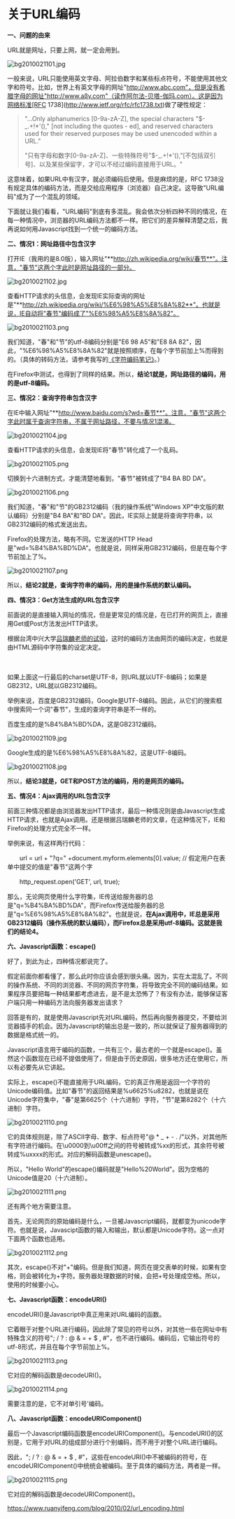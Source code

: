 # 关于URL编码

**一、问题的由来**

URL就是网址，只要上网，就一定会用到。

![bg2010021101.jpg](http://www.ruanyifeng.com/blog/upload/2010/02/bg2010021101.jpg)

一般来说，URL只能使用英文字母、阿拉伯数字和某些标点符号，不能使用其他文字和符号。比如，世界上有英文字母的网址"http://www.abc.com"，但是没有希腊字母的网址"http://www.aβγ.com"（读作阿尔法-贝塔-伽玛.com）。这是因为网络标准[RFC 1738](http://www.ietf.org/rfc/rfc1738.txt)做了硬性规定：

> "...Only alphanumerics [0-9a-zA-Z], the special characters  "$-_.+!*'()," [not including the quotes - ed], and reserved characters  used for their reserved purposes may be used unencoded within a URL."
>
> "只有字母和数字[0-9a-zA-Z]、一些特殊符号"$-_.+!*'(),"[不包括双引号]、以及某些保留字，才可以不经过编码直接用于URL。"

这意味着，如果URL中有汉字，就必须编码后使用。但是麻烦的是，RFC 1738没有规定具体的编码方法，而是交给应用程序（浏览器）自己决定。这导致"URL编码"成为了一个混乱的领域。

下面就让我们看看，"URL编码"到底有多混乱。我会依次分析四种不同的情况，在每一种情况中，浏览器的URL编码方法都不一样。把它们的差异解释清楚之后，我再说如何用Javascript找到一个统一的编码方法。

**二、情况1：网址路径中包含汉字**

打开IE（我用的是8.0版），输入网址"**http://zh.wikipedia.org/wiki/春节**"。注意，"春节"这两个字此时是网址路径的一部分。

![bg2010021102.jpg](http://www.ruanyifeng.com/blog/upload/2010/02/bg2010021102.jpg)

查看HTTP请求的头信息，会发现IE实际查询的网址是"**http://zh.wikipedia.org/wiki/%E6%98%A5%E8%8A%82**"。也就是说，IE自动将"春节"编码成了"%E6%98%A5%E8%8A%82"。

![bg2010021103.png](http://www.ruanyifeng.com/blog/upload/2010/02/bg2010021103.png)

我们知道，"春"和"节"的utf-8编码分别是"E6 98 A5"和"E8 8A 82"，因此，"%E6%98%A5%E8%8A%82"就是按照顺序，在每个字节前加上%而得到的。（具体的转码方法，请参考我写的[《字符编码笔记》](http://www.ruanyifeng.com/blog/2007/10/ascii_unicode_and_utf-8.html)。）

在Firefox中测试，也得到了同样的结果。所以，**结论1就是，网址路径的编码，用的是utf-8编码。**

**三、情况2：查询字符串包含汉字**

在IE中输入网址"**http://www.baidu.com/s?wd=春节**"。注意，"春节"这两个字此时属于查询字符串，不属于网址路径，不要与情况1混淆。

![bg2010021104.jpg](http://www.ruanyifeng.com/blog/upload/2010/02/bg2010021104.jpg)

查看HTTP请求的头信息，会发现IE将"春节"转化成了一个乱码。

![bg2010021105.png](http://www.ruanyifeng.com/blog/upload/2010/02/bg2010021105.png)

切换到十六进制方式，才能清楚地看到，"春节"被转成了"B4 BA BD DA"。

![bg2010021106.png](http://www.ruanyifeng.com/blog/upload/2010/02/bg2010021106.png)

我们知道，"春"和"节"的GB2312编码（我的操作系统"Windows XP"中文版的默认编码）分别是"B4 BA"和"BD DA"。因此，IE实际上就是将查询字符串，以GB2312编码的格式发送出去。

Firefox的处理方法，略有不同。它发送的HTTP Head是"wd=%B4%BA%BD%DA"。也就是说，同样采用GB2312编码，但是在每个字节前加上了%。

![bg2010021107.png](http://www.ruanyifeng.com/blog/upload/2010/02/bg2010021107.png)

所以，**结论2就是，查询字符串的编码，用的是操作系统的默认编码。**

**四、情况3：Get方法生成的URL包含汉字**

前面说的是直接输入网址的情况，但是更常见的情况是，在已打开的网页上，直接用Get或Post方法发出HTTP请求。

根据台湾中兴大学[吕瑞麟老师的试验](http://web.nchu.edu.tw/~jlu/classes/xml/ajax/urlencoding.shtml)，这时的编码方法由网页的编码决定，也就是由HTML源码中字符集的设定决定。

　　<meta http-equiv="Content-Type" content="text/html;charset=xxxx">

如果上面这一行最后的charset是UTF-8，则URL就以UTF-8编码；如果是GB2312，URL就以GB2312编码。

举例来说，百度是GB2312编码，Google是UTF-8编码。因此，从它们的搜索框中搜索同一个词"春节"，生成的查询字符串是不一样的。

百度生成的是%B4%BA%BD%DA，这是GB2312编码。

![bg2010021109.jpg](http://www.ruanyifeng.com/blog/upload/2010/02/bg2010021109.jpg)

Google生成的是%E6%98%A5%E8%8A%82，这是UTF-8编码。

![bg2010021108.jpg](http://www.ruanyifeng.com/blog/upload/2010/02/bg2010021108.jpg)

所以，**结论3就是，GET和POST方法的编码，用的是网页的编码。**

**五、情况4：Ajax调用的URL包含汉字**

前面三种情况都是由浏览器发出HTTP请求，最后一种情况则是由Javascript生成HTTP请求，也就是Ajax调用。还是根据吕瑞麟老师的文章，在这种情况下，IE和Firefox的处理方式完全不一样。

举例来说，有这样两行代码：

　　url = url + "?q=" +document.myform.elements[0].value; // 假定用户在表单中提交的值是"春节"这两个字

　　http_request.open('GET', url, true);

那么，无论网页使用什么字符集，IE传送给服务器的总是"q=%B4%BA%BD%DA"，而Firefox传送给服务器的总是"q=%E6%98%A5%E8%8A%82"。也就是说，**在Ajax调用中，IE总是采用GB2312编码（操作系统的默认编码），而Firefox总是采用utf-8编码。这就是我们的结论4。**

**六、Javascript函数：escape()**

好了，到此为止，四种情况都说完了。

假定前面你都看懂了，那么此时你应该会感到很头痛。因为，实在太混乱了。不同的操作系统、不同的浏览器、不同的网页字符集，将导致完全不同的编码结果。如果程序员要把每一种结果都考虑进去，是不是太恐怖了？有没有办法，能够保证客户端只用一种编码方法向服务器发出请求？

回答是有的，就是使用Javascript先对URL编码，然后再向服务器提交，不要给浏览器插手的机会。因为Javascript的输出总是一致的，所以就保证了服务器得到的数据是格式统一的。

Javascript语言用于编码的函数，一共有三个，最古老的一个就是escape()。虽然这个函数现在已经不提倡使用了，但是由于历史原因，很多地方还在使用它，所以有必要先从它讲起。

实际上，escape()不能直接用于URL编码，它的真正作用是返回一个字符的Unicode编码值。比如"春节"的返回结果是%u6625%u8282，也就是说在Unicode字符集中，"春"是第6625个（十六进制）字符，"节"是第8282个（十六进制）字符。

![bg2010021110.png](http://www.ruanyifeng.com/blog/upload/2010/02/bg2010021110.png)

它的具体规则是，除了ASCII字母、数字、标点符号"@ * _ + - . /"以外，对其他所有字符进行编码。在\u0000到\u00ff之间的符号被转成%xx的形式，其余符号被转成%uxxxx的形式。对应的解码函数是unescape()。

所以，"Hello World"的escape()编码就是"Hello%20World"。因为空格的Unicode值是20（十六进制）。

![bg2010021111.png](http://www.ruanyifeng.com/blog/upload/2010/02/bg2010021111.png)

还有两个地方需要注意。

首先，无论网页的原始编码是什么，一旦被Javascript编码，就都变为unicode字符。也就是说，Javascipt函数的输入和输出，默认都是Unicode字符。这一点对下面两个函数也适用。

![bg2010021112.png](http://www.ruanyifeng.com/blog/upload/2010/02/bg2010021112.png)

其次，escape()不对"+"编码。但是我们知道，网页在提交表单的时候，如果有空格，则会被转化为+字符。服务器处理数据的时候，会把+号处理成空格。所以，使用的时候要小心。

**七、Javascript函数：encodeURI()**

encodeURI()是Javascript中真正用来对URL编码的函数。

它着眼于对整个URL进行编码，因此除了常见的符号以外，对其他一些在网址中有特殊含义的符号"; / ? : @ & = + $ , #"，也不进行编码。编码后，它输出符号的utf-8形式，并且在每个字节前加上%。

![bg2010021113.png](http://www.ruanyifeng.com/blog/upload/2010/02/bg2010021113.png)

它对应的解码函数是decodeURI()。 

![bg2010021114.png](http://www.ruanyifeng.com/blog/upload/2010/02/bg2010021114.png)

需要注意的是，它不对单引号'编码。

**八、Javascript函数：encodeURIComponent()**

最后一个Javascript编码函数是encodeURIComponent()。与encodeURI()的区别是，它用于对URL的组成部分进行个别编码，而不用于对整个URL进行编码。

因此，"; / ? : @ & = + $ , #"，这些在encodeURI()中不被编码的符号，在encodeURIComponent()中统统会被编码。至于具体的编码方法，两者是一样。

![bg2010021115.png](http://www.ruanyifeng.com/blog/upload/2010/02/bg2010021115.png)

它对应的解码函数是decodeURIComponent()。

https://www.ruanyifeng.com/blog/2010/02/url_encoding.html